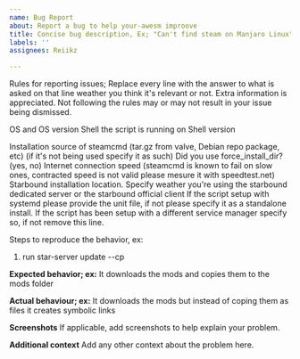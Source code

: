 ```yaml
---
name: Bug Report
about: Report a bug to help your-awesm improove
title: Concise bug description, Ex; "Can't find steam on Manjaro Linux"
labels: ''
assignees: Reiikz

---
```


Rules for reporting issues;
Replace every line with the answer to what is asked on that line weather you think it's relevant or not.
Extra information is appreciated.
Not following the rules may or may not result in your issue being dismissed.

OS and OS version
Shell the script is running on
Shell version

Installation source of steamcmd (tar.gz from valve, Debian repo package, etc) (if it's not being used specify it as such)
Did you use force_install_dir? (yes, no)
Internet connection speed (steamcmd is known to fail on slow ones, contracted speed is not valid please mesure it with speedtest.net)
Starbound installation location.
Specify weather you're using the starbound dedicated server or the starbound official client
If the script setup with systemd please provide the unit file, if not please specify it as a standalone install.
If the script has been setup with a different service manager specify so, if not remove this line.

Steps to reproduce the behavior, ex:
1. run star-server update <modpack url> --cp

**Expected behavior; ex:**
It downloads the mods and copies them to the mods folder

**Actual behaviour; ex:**
It downloads the mods but instead of coping them as files it creates symbolic links

**Screenshots**
If applicable, add screenshots to help explain your problem.

**Additional context**
Add any other context about the problem here.
